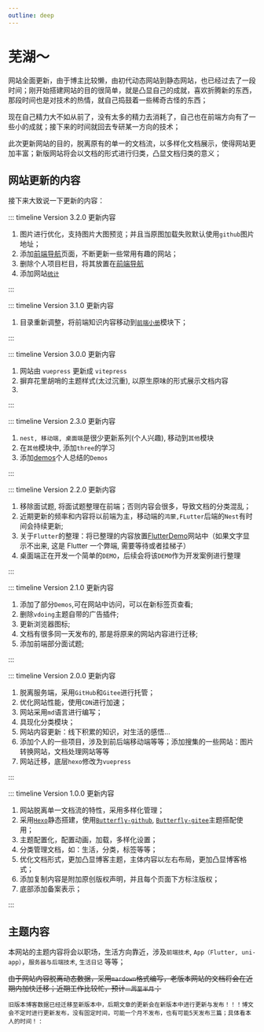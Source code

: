 ```yaml
---
outline: deep
---
```


# 芜湖～

网站全面更新，由于博主比较懒，由初代动态网站到静态网站，也已经过去了一段时间；刚开始搭建网站的目的很简单，就是凸显自己的成就，喜欢折腾新的东西，那段时间也是对技术的热情，就自己捣鼓着一些稀奇古怪的东西；

现在自己精力大不如从前了，没有太多的精力去消耗了，自己也在前端方向有了一些小的成就；接下来的时间就回去专研某一方向的技术；

此次更新网站的目的，脱离原有的单一的文档流，以多样化文档展示，使得网站更加丰富；新版网站将会以文档的形式进行归类，凸显文档归类的意义；

## 网站更新的内容

接下来大致说一下更新的内容：

::: timeline Version 3.2.0 更新内容 <Badge text="当前版本" type="tip"/>

1. 图片进行优化，支持图片大图预览；并且当原图加载失败默认使用`github`图片地址；
2. 添加[前端导航](/my-nav)页面，不断更新一些常用有趣的网站；
3. 删除个人项目栏目，将其放置在[前端导航](/my-nav)
4. 添加网站[`统计`](https://us.umami.is/share/7Bi247srU4GxkQlV/www.wangzevw.com)

:::

::: timeline Version 3.1.0 更新内容

1. 目录重新调整，将前端知识内容移动到[`前端小册`](/brochure/info)模块下；

:::

::: timeline Version 3.0.0 更新内容

1. 网站由 `vuepress` 更新成 `vitepress`
2. 摒弃花里胡哨的主题样式(太过沉重), 以原生原味的形式展示文档内容
3. <Badge text="废弃部分旧文档,nest, 桌面端，移动端不再进行整理更新;" type="danger"/>

:::

::: timeline Version 2.3.0 更新内容

1. `nest, 移动端, 桌面端`是很少更新系列(个人兴趣), 移动到`其他`模块
2. 在`其他`模块中, 添加`three`的学习
3. 添加[demos](https://demos.wangzevw.com/)个人总结的`Demos`

:::

::: timeline Version 2.2.0 更新内容

1. 移除面试题, 将面试题整理在前端；否则内容会很多，导致文档的分类混乱；
2. 近期更新的频率和内容将以前端为主，移动端的`鸿蒙,FLutter`后端的`Nest`有时间会持续更新;
3. 关于`Flutter`的整理：将已整理的内容放置[FlutterDemo](https://learn-flutter.wangxiaoze.wang/)网站中（如果文字显示不出来, 这是 Flutter 一个弊端, 需要等待或者挂梯子） <Badge text="网站已废弃" type="danger"/>
4. 桌面端正在开发一个简单的`DEMO`，后续会将该`DEMO`作为开发案例进行整理

:::

::: timeline Version 2.1.0 更新内容

1. 添加了部分`Demos`,可在网站中访问，可以在新标签页查看;
2. 删除`vdoing`主题自带的广告插件;
3. 更新浏览器图标;
4. 文档有很多同一天发布的, 那是将原来的网站内容进行迁移;
5. 添加前端部分面试题;

:::

::: timeline Version 2.0.0 更新内容

1. 脱离服务端，采用`GitHub`和`Gitee`进行托管；
2. 优化网站性能，使用`CDN`进行加速；
3. 网站采用`md`语言进行编写；
4. 具现化分类模块；
5. 网站内容更新：线下积累的知识，对生活的感悟...
6. 添加个人的一些项目，涉及到前后端移动端等等；添加搜集的一些网站：图片转换网站，文档处理网站等等
7. 网站迁移，底层`hexo`修改为`vuepress`

:::

::: timeline Version 1.0.0 更新内容

1. 网站脱离单一文档流的特性，采用多样化管理；
2. 采用[`Hexo`](https://hexo.io/zh-cn/index.html)静态搭建，使用[`Butterfly-github`](https://github.com/jerryc127/hexo-theme-butterfly.git), [`Butterfly-gitee`](https://gitee.com/immyw/hexo-theme-butterfly)主题搭配使用；
3. 主题配置化，配置动画，加载，多样化设置；
4. 分类管理文档，如：生活，分类，标签等等；
5. 优化文档形式，更加凸显博客主题，主体内容以左右布局，更加凸显博客格式；
6. 添加复制内容是附加原创版权声明，并且每个页面下方标注版权；
7. 底部添加备案表示；

:::

## 主题内容

本网站的主题内容将会以职场，生活方向靠近，涉及`前端技术`, `App（Flutter, uni-app）`，`服务器与后端技术`, `生活日记` 等等；

~~由于网站内容脱离动态数据，采用`mardown`格式编写，老版本网站的文档将会在近期内加快迁移；近期工作比较忙，预计`一周至半月`；~~

`旧版本博客数据已经迁移至新版本中，后期文章的更新会在新版本中进行更新与发布！！！博文会不定时进行更新发布，没有固定时间，可能一个月不发布，也有可能5天发布三篇；具体看本人的时间！`
:
